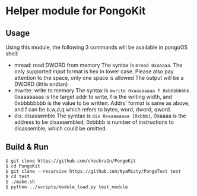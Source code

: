 # Helper module for PongoKit

## Usage
Using this module, the following 3 commands will be available in pongoOS shell:
- mread: read DWORD from memory
    The syntax is ```mread 0xaaaaa```. The only supported input format is hex in lower case. Please also pay attention to the space, only one space is allowed
    The output will be a DWORD (little endian)
- mwrite: write to memory
    The syntax is ```mwrite 0xaaaaaaaa f 0xbbbbbbbb```. 0xaaaaaaaa is the target addr to write, f is the writing width, and 0xbbbbbbbb is the value to be written. Addrs' format is same as above, and f can be b,w,d,q which refers to bytes, word, dword, qword.
- dis: disassemble
    The symtax is ```dis 0xaaaaaaaa [0xbbb]```, 0xaaaa is the address to be disassembled; 0xbbbb is number of instructions to disassemble, which could be omitted.

## Build & Run
```
$ git clone https://github.com/checkra1n/PongoKit
$ cd PongoKit
$ git clone --recursive https://github.com/NyaMisty/PongoTest test
$ cd test
$ ./make.sh
$ python ../scripts/module_load.py test_module
```
